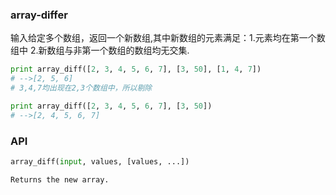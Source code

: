 ### array-differ
输入给定多个数组，返回一个新数组,其中新数组的元素满足：1.元素均在第一个数组中 2.新数组与非第一个数组的数组均无交集.
```python  
print array_diff([2, 3, 4, 5, 6, 7], [3, 50], [1, 4, 7])
# -->[2, 5, 6]
# 3,4,7均出现在2,3个数组中，所以剔除

print array_diff([2, 3, 4, 5, 6, 7], [3, 50])
# -->[2, 4, 5, 6, 7]

```

### API
```python  
array_diff(input, values, [values, ...])

Returns the new array.  
```
